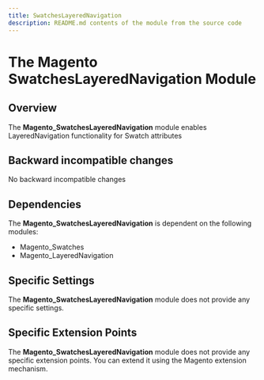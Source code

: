 ```yaml
---
title: SwatchesLayeredNavigation
description: README.md contents of the module from the source code
---
```


# The Magento SwatchesLayeredNavigation Module

## Overview

The **Magento_SwatchesLayeredNavigation** module enables LayeredNavigation functionality for Swatch attributes

## Backward incompatible changes

No backward incompatible changes

## Dependencies

The **Magento_SwatchesLayeredNavigation** is dependent on the following modules:

- Magento_Swatches
- Magento_LayeredNavigation

## Specific Settings

The **Magento_SwatchesLayeredNavigation** module does not provide any specific settings.

## Specific Extension Points

The **Magento_SwatchesLayeredNavigation** module does not provide any specific extension points. You can extend it using the Magento extension mechanism.
